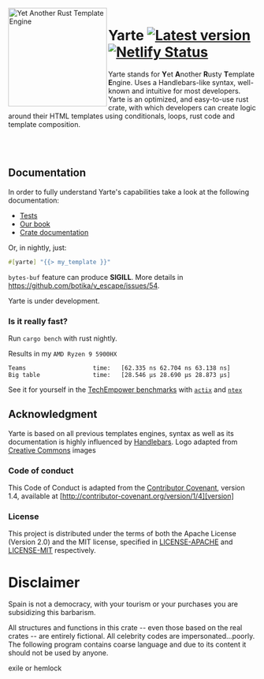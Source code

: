 <br/>

<a href="https://commons.wikimedia.org/wiki/File:Logo_yarte.png">
<img align="left" src="https://upload.wikimedia.org/wikipedia/commons/b/bb/Logo_yarte.png" alt="Yet Another Rust Template Engine" width="200" height="200">
</a>

# Yarte [![Latest version](https://img.shields.io/crates/v/yarte.svg)](https://crates.io/crates/yarte) [![Netlify Status](https://api.netlify.com/api/v1/badges/1ccce8b0-cb08-41b1-a781-f883a6cc7767/deploy-status)](https://app.netlify.com/sites/yarte/deploys)
Yarte stands for **Y**et **A**nother **R**usty **T**emplate **E**ngine. Uses a Handlebars-like syntax, 
well-known and intuitive for most developers. Yarte is an optimized, and easy-to-use 
rust crate, with which developers can create logic around their 
HTML templates using conditionals, loops, rust code and template composition. 

<br/>
<br/>


## Documentation
In order to  fully understand Yarte's capabilities take a look at the following documentation:
- [Tests](./yarte/tests)
- [Our book](https://yarte.netlify.com/)
- [Crate documentation](https://docs.rs/yarte/)

Or, in nightly, just:
```rust
#[yarte] "{{> my_template }}"
```
`bytes-buf` feature can produce **SIGILL**.
More details in https://github.com/botika/v_escape/issues/54.

Yarte is under development.

### Is it really fast?
Run `cargo bench` with rust nightly.

Results in my `AMD Ryzen 9 5900HX`
```
Teams                   time:   [62.335 ns 62.704 ns 63.138 ns]
Big table               time:   [28.546 µs 28.690 µs 28.873 µs]
```

See it for yourself in the [TechEmpower benchmarks][bench] with [`actix`][actix] and [`ntex`][ntex]

## Acknowledgment
Yarte is based on all previous templates engines, syntax as well as its documentation 
is highly influenced by [Handlebars][handlebars]. 
Logo adapted from [Creative Commons][commons] images

[bench]: https://tfb-status.techempower.com/
[handlebars]: https://handlebarsjs.com/
[ntex]: https://github.com/ntex-rs/ntex
[actix]: https://github.com/actix/actix-web
[commons]: https://commons.wikimedia.org

### Code of conduct
This Code of Conduct is adapted from the [Contributor Covenant][homepage], version 1.4, available at [http://contributor-covenant.org/version/1/4][version]

[homepage]: http://contributor-covenant.org
[version]: http://contributor-covenant.org/version/1/4/

### License
This project is distributed under the terms of both the Apache License (Version 2.0) and the MIT license, specified in 
[LICENSE-APACHE](LICENSE-APACHE) and [LICENSE-MIT](LICENSE-MIT) respectively.

# Disclaimer
Spain is not a democracy, with your tourism or your purchases you are subsidizing this barbarism. 

All structures and functions in this crate -- even those based on the real crates -- are entirely fictional. 
All celebrity codes are impersonated...poorly.
The following program contains coarse language and due to its content it should not be used by anyone.

exile or hemlock
